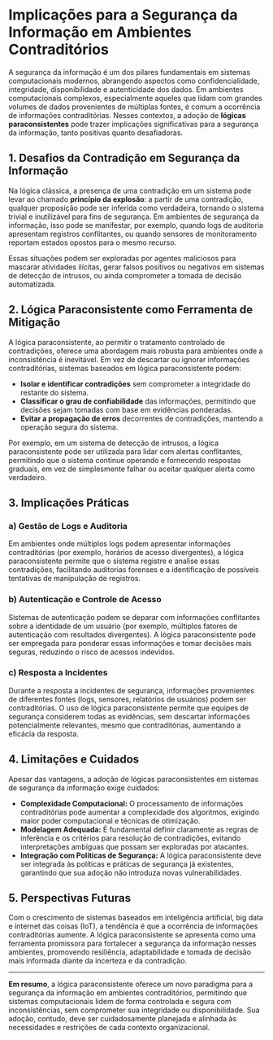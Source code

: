 
# Implicações para a Segurança da Informação em Ambientes Contraditórios

A segurança da informação é um dos pilares fundamentais em sistemas computacionais modernos, abrangendo aspectos como confidencialidade, integridade, disponibilidade e autenticidade dos dados. Em ambientes computacionais complexos, especialmente aqueles que lidam com grandes volumes de dados provenientes de múltiplas fontes, é comum a ocorrência de informações contraditórias. Nesses contextos, a adoção de **lógicas paraconsistentes** pode trazer implicações significativas para a segurança da informação, tanto positivas quanto desafiadoras.

## 1. Desafios da Contradição em Segurança da Informação

Na lógica clássica, a presença de uma contradição em um sistema pode levar ao chamado **princípio da explosão**: a partir de uma contradição, qualquer proposição pode ser inferida como verdadeira, tornando o sistema trivial e inutilizável para fins de segurança. Em ambientes de segurança da informação, isso pode se manifestar, por exemplo, quando logs de auditoria apresentam registros conflitantes, ou quando sensores de monitoramento reportam estados opostos para o mesmo recurso.

Essas situações podem ser exploradas por agentes maliciosos para mascarar atividades ilícitas, gerar falsos positivos ou negativos em sistemas de detecção de intrusos, ou ainda comprometer a tomada de decisão automatizada.

## 2. Lógica Paraconsistente como Ferramenta de Mitigação

A lógica paraconsistente, ao permitir o tratamento controlado de contradições, oferece uma abordagem mais robusta para ambientes onde a inconsistência é inevitável. Em vez de descartar ou ignorar informações contraditórias, sistemas baseados em lógica paraconsistente podem:

- **Isolar e identificar contradições** sem comprometer a integridade do restante do sistema.
- **Classificar o grau de confiabilidade** das informações, permitindo que decisões sejam tomadas com base em evidências ponderadas.
- **Evitar a propagação de erros** decorrentes de contradições, mantendo a operação segura do sistema.

Por exemplo, em um sistema de detecção de intrusos, a lógica paraconsistente pode ser utilizada para lidar com alertas conflitantes, permitindo que o sistema continue operando e fornecendo respostas graduais, em vez de simplesmente falhar ou aceitar qualquer alerta como verdadeiro.

## 3. Implicações Práticas

### a) **Gestão de Logs e Auditoria**

Em ambientes onde múltiplos logs podem apresentar informações contraditórias (por exemplo, horários de acesso divergentes), a lógica paraconsistente permite que o sistema registre e analise essas contradições, facilitando auditorias forenses e a identificação de possíveis tentativas de manipulação de registros.

### b) **Autenticação e Controle de Acesso**

Sistemas de autenticação podem se deparar com informações conflitantes sobre a identidade de um usuário (por exemplo, múltiplos fatores de autenticação com resultados divergentes). A lógica paraconsistente pode ser empregada para ponderar essas informações e tomar decisões mais seguras, reduzindo o risco de acessos indevidos.

### c) **Resposta a Incidentes**

Durante a resposta a incidentes de segurança, informações provenientes de diferentes fontes (logs, sensores, relatórios de usuários) podem ser contraditórias. O uso de lógica paraconsistente permite que equipes de segurança considerem todas as evidências, sem descartar informações potencialmente relevantes, mesmo que contraditórias, aumentando a eficácia da resposta.

## 4. Limitações e Cuidados

Apesar das vantagens, a adoção de lógicas paraconsistentes em sistemas de segurança da informação exige cuidados:

- **Complexidade Computacional:** O processamento de informações contraditórias pode aumentar a complexidade dos algoritmos, exigindo maior poder computacional e técnicas de otimização.
- **Modelagem Adequada:** É fundamental definir claramente as regras de inferência e os critérios para resolução de contradições, evitando interpretações ambíguas que possam ser exploradas por atacantes.
- **Integração com Políticas de Segurança:** A lógica paraconsistente deve ser integrada às políticas e práticas de segurança já existentes, garantindo que sua adoção não introduza novas vulnerabilidades.

## 5. Perspectivas Futuras

Com o crescimento de sistemas baseados em inteligência artificial, big data e internet das coisas (IoT), a tendência é que a ocorrência de informações contraditórias aumente. A lógica paraconsistente se apresenta como uma ferramenta promissora para fortalecer a segurança da informação nesses ambientes, promovendo resiliência, adaptabilidade e tomada de decisão mais informada diante da incerteza e da contradição.

---

**Em resumo**, a lógica paraconsistente oferece um novo paradigma para a segurança da informação em ambientes contraditórios, permitindo que sistemas computacionais lidem de forma controlada e segura com inconsistências, sem comprometer sua integridade ou disponibilidade. Sua adoção, contudo, deve ser cuidadosamente planejada e alinhada às necessidades e restrições de cada contexto organizacional.
```
